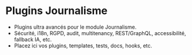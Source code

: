 # Plugins Journalisme

- Plugins ultra avancés pour le module Journalisme.
- Sécurité, i18n, RGPD, audit, multitenancy, REST/GraphQL, accessibilité, fallback IA, etc.
- Placez ici vos plugins, templates, tests, docs, hooks, etc.
